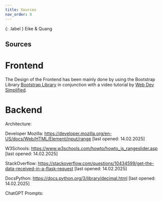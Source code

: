 ```yaml
---
title: Sources
nav_order: 8
---
```


{: .label }
Eike & Quang

## Sources

# Frontend
The Design of the Frontend has been mainly done by using the Bootstrap Library <a href="https://getbootstrap.com/docs/5.3/getting-started/introduction/">Bootstrap Library</a> in conjunction with a video tutorial by <a href="https://youtu.be/Jyvffr3aCp0?si=DGxIimwR4o9BIFTx">Web Dev Simplified</a>.

# Backend

Architecture:

Developer Mozilla: https://developer.mozilla.org/en-US/docs/Web/HTML/Element/input/range [last opened: 14.02.2025]

W3Schools: https://www.w3schools.com/howto/howto_js_rangeslider.asp [last opened: 14.02.2025]

StackOverflow: https://stackoverflow.com/questions/10434599/get-the-data-received-in-a-flask-request [last opened: 14.02.2025]

DocsPython: https://docs.python.org/3/library/decimal.html [last opened: 14.02.2025]

ChatGPT Prompts:



